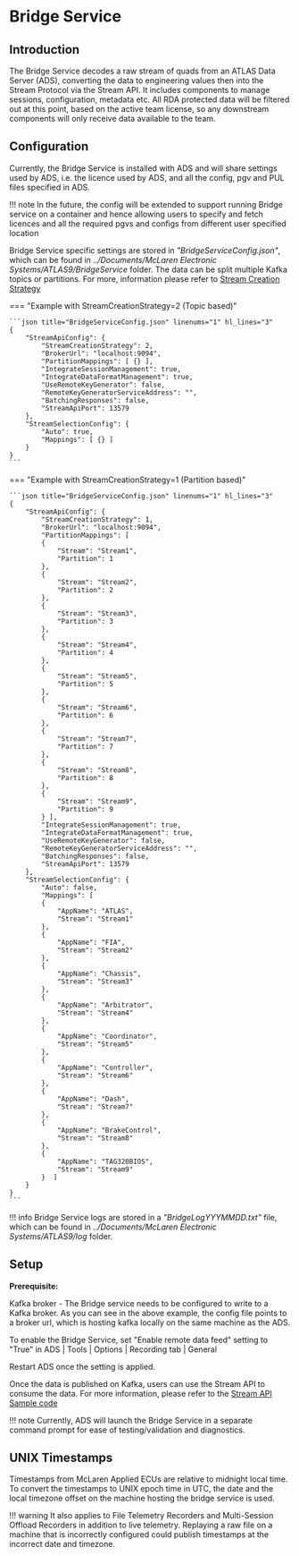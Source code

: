 # Bridge Service

## Introduction
The Bridge Service decodes a raw stream of quads from an ATLAS Data Server (ADS), converting the data to engineering values then into the Stream Protocol via the Stream API. It includes components to manage sessions, configuration, metadata etc. 
All RDA protected data will be filtered out at this point, based on the active team license, so any downstream components will only receive data available to the team. 


## Configuration
Currently, the Bridge Service is installed with ADS and will share settings used by ADS, i.e. the licence used by ADS, and all the config, pgv and PUL files specified in ADS.


!!! note
    In the future, the config will be extended to support running Bridge service on a container and hence allowing users to specify  and fetch licences and all the required pgvs and configs from different user specified location


Bridge Service specific settings are stored in *"BridgeServiceConfig.json"*, which can be found in *../Documents/McLaren Electronic Systems/ATLAS9/BridgeService* folder. The data can be split multiple Kafka topics or partitions. For more, information please refer to [Stream Creation Strategy](https://atlas.mclarenapplied.com/secu4/open_streaming_architecture/stream_api/stream_server/#stream-creation-strategy)


=== "Example with StreamCreationStrategy=2 (Topic based)"

    ```json title="BridgeServiceConfig.json" linenums="1" hl_lines="3"
    {
        "StreamApiConfig": {
            "StreamCreationStrategy": 2,
            "BrokerUrl": "localhost:9094",
            "PartitionMappings": [ {} ],
            "IntegrateSessionManagement": true,
            "IntegrateDataFormatManagement": true,
            "UseRemoteKeyGenerator": false,
            "RemoteKeyGeneratorServiceAddress": "",
            "BatchingResponses": false,
            "StreamApiPort": 13579
        },
        "StreamSelectionConfig": {
            "Auto": true,
            "Mappings": [ {} ]
        }
    }
    ```
=== "Example with StreamCreationStrategy=1 (Partition based)"

    ```json title="BridgeServiceConfig.json" linenums="1" hl_lines="3"
    {
        "StreamApiConfig": {
            "StreamCreationStrategy": 1,
            "BrokerUrl": "localhost:9094",
            "PartitionMappings": [ 
            {
                "Stream": "Stream1",
                "Partition": 1
            },
            {
                "Stream": "Stream2",
                "Partition": 2
            },
            {
                "Stream": "Stream3",
                "Partition": 3
            },
            {
                "Stream": "Stream4",
                "Partition": 4
            },
            {
                "Stream": "Stream5",
                "Partition": 5
            },
            {
                "Stream": "Stream6",
                "Partition": 6
            },
            {
                "Stream": "Stream7",
                "Partition": 7
            },
            {
                "Stream": "Stream8",
                "Partition": 8
            },
            {
                "Stream": "Stream9",
                "Partition": 9
            } ],
            "IntegrateSessionManagement": true,
            "IntegrateDataFormatManagement": true,
            "UseRemoteKeyGenerator": false,
            "RemoteKeyGeneratorServiceAddress": "",
            "BatchingResponses": false,
            "StreamApiPort": 13579
        },
        "StreamSelectionConfig": {
            "Auto": false,
            "Mappings": [  
            {
                "AppName": "ATLAS",
                "Stream": "Stream1"
            },
            {
                "AppName": "FIA",
                "Stream": "Stream2"
            },
            {
                "AppName": "Chassis",
                "Stream": "Stream3"
            },
            {
                "AppName": "Arbitrator",
                "Stream": "Stream4"
            },
            {
                "AppName": "Coordinator",
                "Stream": "Stream5"
            },
            {
                "AppName": "Controller",
                "Stream": "Stream6"
            },
            {
                "AppName": "Dash",
                "Stream": "Stream7"
            },
            {
                "AppName": "BrakeControl",
                "Stream": "Stream8"
            },
            {
                "AppName": "TAG320BIOS",
                "Stream": "Stream9"
            }  ]
        }
    }
    ``` 


!!! info
    Bridge Service logs are stored in a *"BridgeLogYYYMMDD.txt"* file, which can be found in *../Documents/McLaren Electronic Systems/ATLAS9/log* folder. 

## Setup

**Prerequisite:**

Kafka broker - The Bridge service needs to be configured to write to a Kafka broker. As you can see in the above example, the config file points to a broker url, which is hosting kafka locally on the same machine as the ADS.

To enable the Bridge Service, set "Enable remote data feed" setting to "True" in ADS | Tools | Options | Recording tab | General

Restart ADS once the setting is applied. 

Once the data is published on Kafka, users can use the Stream API to consume the data. For more information, please refer to the [Stream API Sample code](https://github.com/mat-docs/MA.Streaming.Api.UsageSample)

!!! note
    Currently, ADS will launch the Bridge Service in a separate command prompt for ease of testing/validation and diagnostics.

## UNIX Timestamps

Timestamps from McLaren Applied ECUs are relative to midnight local time. To convert the timestamps to UNIX epoch time in UTC, 
the date and the local timezone offset on the machine hosting the bridge service is used. 

!!! warning
    It also applies to File Telemetry Recorders and Multi-Session Offload Recorders in addition to live telemetry. 
    Replaying a raw file on a machine that is incorrectly configured could publish timestamps at the incorrect date and 
    timezone.
